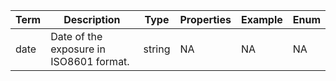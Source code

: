 |Term | Description | Type | Properties | Example | Enum|
| ---| ---| ---| ---| ---| --- |
| date | Date of the exposure in ISO8601 format. | string | NA | NA | NA|
